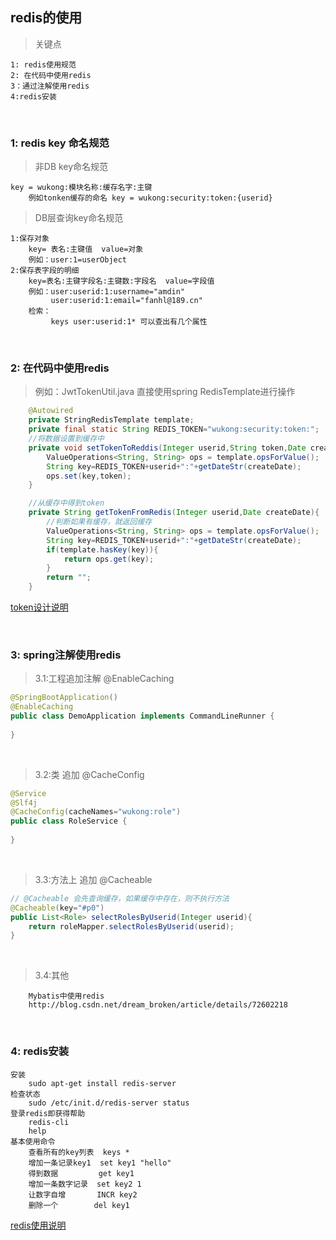 ## redis的使用

> 关键点

    1: redis使用规范
    2: 在代码中使用redis
    3：通过注解使用redis
    4:redis安装
    
<br>   
    
### 1: redis key 命名规范

> 非DB key命名规范

    key = wukong:模块名称:缓存名字:主键
        例如tonken缓存的命名 key = wukong:security:token:{userid}
        
> DB层查询key命名规范

    1:保存对象
        key= 表名:主键值  value=对象
        例如：user:1=userObject     
    2:保存表字段的明细
        key=表名:主键字段名:主键数:字段名  value=字段值
        例如：user:userid:1:username="amdin"
             user:userid:1:email="fanhl@189.cn"
        检索：
             keys user:userid:1* 可以查出有几个属性
      
       
<br>             
                  
### 2: 在代码中使用redis

>例如：JwtTokenUtil.java 直接使用spring RedisTemplate进行操作

```java
    @Autowired
    private StringRedisTemplate template;
    private final static String REDIS_TOKEN="wukong:security:token:";
    //将数据设置到缓存中
    private void setTokenToReddis(Integer userid,String token,Date createDate){
        ValueOperations<String, String> ops = template.opsForValue();
        String key=REDIS_TOKEN+userid+":"+getDateStr(createDate);
        ops.set(key,token);
    }

    //从缓存中得到token
    private String getTokenFromRedis(Integer userid,Date createDate){
        //判断如果有缓存，就返回缓存
        ValueOperations<String, String> ops = template.opsForValue();
        String key=REDIS_TOKEN+userid+":"+getDateStr(createDate);
        if(template.hasKey(key)){
            return ops.get(key);
        }
        return "";
    }

```
[token设计说明](token.md)<br>

<br>

###  3: spring注解使用redis



>3.1:工程追加注解 @EnableCaching

```java
@SpringBootApplication()
@EnableCaching
public class DemoApplication implements CommandLineRunner {
    
}
```
<br>

>3.2:类 追加 @CacheConfig

```java
@Service
@Slf4j
@CacheConfig(cacheNames="wukong:role")
public class RoleService {
    
}
```
<br>

>3.3:方法上 追加 @Cacheable

```java
// @Cacheable 会先查询缓存，如果缓存中存在，则不执行方法
@Cacheable(key="#p0")
public List<Role> selectRolesByUserid(Integer userid){
    return roleMapper.selectRolesByUserid(userid);
}
```
<br>

>3.4:其他

        Mybatis中使用redis        
        http://blog.csdn.net/dream_broken/article/details/72602218 


<br>

### 4: redis安装

    安装
        sudo apt-get install redis-server
    检查状态
        sudo /etc/init.d/redis-server status
    登录redis即获得帮助
        redis-cli
        help    
    基本使用命令
        查看所有的key列表  keys *
        增加一条记录key1  set key1 "hello"
        得到数据         get key1
        增加一条数字记录  set key2 1
        让数字自增       INCR key2
        删除一个        del key1   
        
[redis使用说明](https://www.cnblogs.com/zongfa/p/7808807.html  "打开网页")        
